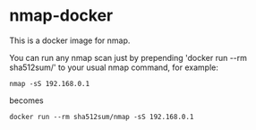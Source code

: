 # nmap-docker
This is a docker image for nmap.

You can run any nmap scan just by prepending 'docker run --rm sha512sum/' to your usual nmap command, for example:

`nmap -sS 192.168.0.1`

becomes

`docker run --rm sha512sum/nmap -sS 192.168.0.1`